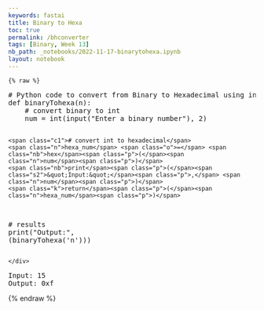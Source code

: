 ```yaml
---
keywords: fastai
title: Binary to Hexa
toc: true
permalink: /bhconverter
tags: [Binary, Week 13]
nb_path: _notebooks/2022-11-17-binarytohexa.ipynb
layout: notebook
---
```


<!--
#################################################
### THIS FILE WAS AUTOGENERATED! DO NOT EDIT! ###
#################################################
# file to edit: _notebooks/2022-11-17-binarytohexa.ipynb
-->

<div class="container" id="notebook-container">
        
    {% raw %}
    
<div class="cell border-box-sizing code_cell rendered">
<div class="input">

<div class="inner_cell">
    <div class="input_area">
<div class=" highlight hl-ipython3"><pre><span></span><span class="c1"># Python code to convert from Binary to Hexadecimal using integer() and hexa()</span>
<span class="k">def</span> <span class="nf">binaryTohexa</span><span class="p">(</span><span class="n">n</span><span class="p">):</span>
    <span class="c1"># convert binary to int</span>
    <span class="n">num</span> <span class="o">=</span> <span class="nb">int</span><span class="p">(</span><span class="nb">input</span><span class="p">(</span><span class="s2">&quot;Enter a binary number&quot;</span><span class="p">),</span> <span class="mi">2</span><span class="p">)</span>
      
    <span class="c1"># convert int to hexadecimal</span>
    <span class="n">hexa_num</span> <span class="o">=</span> <span class="nb">hex</span><span class="p">(</span><span class="n">num</span><span class="p">)</span>
    <span class="nb">print</span><span class="p">(</span><span class="s2">&quot;Input:&quot;</span><span class="p">,</span> <span class="n">num</span><span class="p">)</span>
    <span class="k">return</span><span class="p">(</span><span class="n">hexa_num</span><span class="p">)</span>

<span class="c1"># results</span>
<span class="nb">print</span><span class="p">(</span><span class="s2">&quot;Output:&quot;</span><span class="p">,</span> <span class="p">(</span><span class="n">binaryTohexa</span><span class="p">(</span><span class="s1">&#39;n&#39;</span><span class="p">)))</span>
</pre></div>

    </div>
</div>
</div>

<div class="output_wrapper">
<div class="output">

<div class="output_area">

<div class="output_subarea output_stream output_stdout output_text">
<pre>Input: 15
Output: 0xf
</pre>
</div>
</div>

</div>
</div>

</div>
    {% endraw %}

</div>
 

